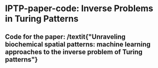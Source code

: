 # IPTP-paper-code: Inverse Problems in Turing Patterns

## Code for the paper:  /textit{"Unraveling biochemical spatial patterns: machine learning approaches to the inverse problem of Turing patterns"}
